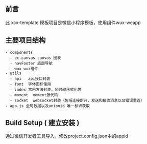 ## 前言

此 xcx-template 模板项目是微信小程序模板，使用组件wux-weapp


## 主要项目结构

```
- components
  - ec-canvas canvas 图表
  - navFooter 底部导航
  - wux wux组件
- utils
  - api   api接口封装
  - font  字体图标使用
  - index 常用方法封装，如时间格式化等
  - moment  moment源代码
  - socket  websocket封装（包括连接断开，发送和接收消息以及错误重连）
- app.js 全局数据以及unionid 唯一标识获取
```

## Build Setup ( 建立安装 )

通过微信开发者工具导入，修改project.config.json中的appid